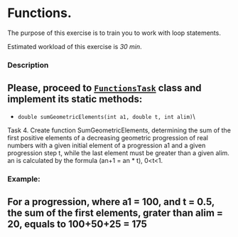 # Functions.

The purpose of this exercise is to train you to work with loop statements.

Estimated workload of this exercise is _30 min_.

### Description
Please, proceed to [`FunctionsTask`](src/main/java/com/epam/rd/autotasks/FunctionsTask.java) class
and implement its static methods:
---

* `double sumGeometricElements(int a1, double t, int alim)`\

Task 4.
Create function SumGeometricElements, determining the sum of the first positive elements of a decreasing geometric
progression of real numbers with a given initial element of a progression a1 and a given progression step t,
while the last element must be greater than a given alim. an is calculated by the formula (an+1 = an * t),
0<t<1.

###  Example:
For a progression, where a1 = 100, and t = 0.5, the sum of the first elements, grater than alim = 20,
equals to 100+50+25 = 175
---
